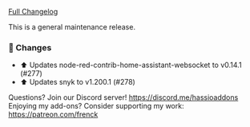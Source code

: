 [Full Changelog][changelog]

This is a general maintenance release.

### 🔨  Changes

- :arrow_up: Updates node-red-contrib-home-assistant-websocket to v0.14.1 (#277)
- :arrow_up: Updates snyk to v1.200.1 (#278)

[changelog]: https://github.com/hassio-addons/addon-node-red/compare/v4.0.5...v4.0.6

Questions? Join our Discord server! https://discord.me/hassioaddons
Enjoying my add-ons? Consider supporting my work: https://patreon.com/frenck